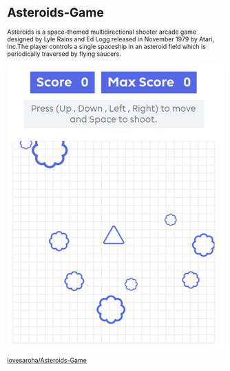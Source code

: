 # Asteroids-Game
Asteroids is a space-themed multidirectional shooter arcade game designed by Lyle Rains and Ed Logg released in November 1979 by Atari, Inc.The player controls a single spaceship in an asteroid field which is periodically traversed by flying saucers.

![game](https://raw.githubusercontent.com/lovesaroha/gimages/main/6.png)

[lovesaroha/Asteroids-Game](https://games.lovesaroha.com/Asteroids-Game)
